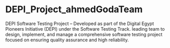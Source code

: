 # DEPI_Project_ahmedGodaTeam
DEPI Software Testing Project – Developed as part of the Digital Egypt Pioneers Initiative (DEPI) under the Software Testing Track.  leading team to design, implement, and manage a comprehensive software testing project focused on ensuring quality assurance and high reliability.
